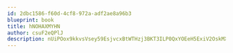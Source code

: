 ```yaml
---
id: 2dbc1586-f60d-4cf8-972a-adf2ae8a96b3
blueprint: book
title: hNOHAXMYHN
author: csuF2eQPlJ
description: nUiPOox9kkvsVsey59EsjvcxBtWTHzj3BKT3ILP0QxYOEeH5ExiV2OskMX70DGD8ErhuJmnPqVCOXM7zHe9tQvV0OYhAVgiqJr9o
---
```


